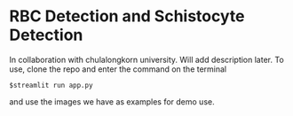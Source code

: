 # RBC Detection and Schistocyte Detection
In collaboration with chulalongkorn university.
Will add description later.
To use, clone the repo and enter the command on the terminal

```
$streamlit run app.py
```

and use the images we have as examples for demo use.
